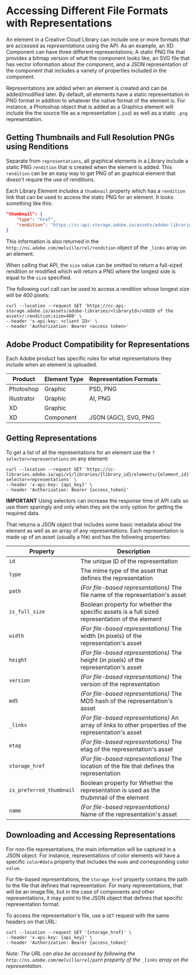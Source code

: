 # Accessing Different File Formats with Representations

An element in a Creative Cloud Library can include one or more formats that are accessed as _representations_ using the API. As an example, an XD Component can have three different representations; A static PNG file that provides a bitmap version of what the component looks like, an SVG file that has vector information about the component, and a JSON representation of the component that includes a variety of properties included in the component.

Representations are added when an element is created and can be added/modified later. By default, all elements have a static representation in PNG format in addition to whatever the native format of the element is. For instance, a Photoshop object that is added as a Graphics element will include the the source file as a representation (`.psd`) as well as a static `.png` representation.

## Getting Thumbnails and Full Resolution PNGs using Renditions

Separate from `representations`, all graphical elements in a Library include a static PNG `rendition` that is created when the element is added. This `rendition` can be an easy way to get PNG of an graphical element that doesn't require the use of renditions. 

Each Library Element includes a `thumbnail` property which has a `rendition` link that can be used to access the static PNG for an element. It looks something like this:

```json
"thumbnail": {
    "type": "href",
    "rendition": "https://cc-api-storage.adobe.io/assets/adobe-libraries/<libraryId>/<UUID of the asset>/:rendition;size=200"
}
```

This information is also returned in the `http://ns.adobe.com/melville/rel/rendition` object of the `_links` array on an element. 

When calling that API, the `size` value can be omitted to return a full-sized rendition or modified which will return a PNG where the longest side is equal to the `size` specified. 

The following curl call can be used to access a rendition whose longest size will be 400 pixels:

```shell
curl --location --request GET 'https://cc-api-storage.adobe.io/assets/adobe-libraries/<libraryId>/<UUID of the asset>/:rendition;size=400' \
--header 'x-api-key: <client ID>' \
--header 'Authorization: Bearer <access token>'
```

## Adobe Product Compatibility for Representations

Each Adobe product has specific rules for what representations they include when an element is uploaded.

| Product     | Element Type | Representation Formats |
| ----------- | ------------ | ---------------------- |
| Photoshop   | Graphic      | PSD, PNG               |
| Illustrator | Graphic      | AI, PNG                |
| XD          | Graphic      |                        |
| XD          | Component    | JSON (AGC), SVG, PNG   |


## Getting Representations

To get a list of all the representations for an element use the `?selector=representations` on any element:

```shell
curl --location --request GET 'https://cc-libraries.adobe.io/api/v1/libraries/{library_id}/elements/{element_id}?selector=representations' \
--header 'x-api-key: {api_key}' \
--header 'Authorization: Bearer {access_token}'
```

<InlineAlert variant="info" slots="text"/>

**IMPORTANT** Using selectors can increase the response time of API calls so use them sparingly and only when they are the only option for getting the required data.

That returns a JSON object that includes some basic metadata about the element as well as an array of any representations. Each representation is made up of an asset (usually a file) and has the following properties:

| Property                 | Description                                                                                            |
| ------------------------ | ------------------------------------------------------------------------------------------------------ |
| `id`                     | The unique ID of the representation                                                                    |
| `type`                   | The mime type of the asset that defines the representation                                             |
| `path`                   | _(For file-based representations)_ The file name of the representation's asset                         |
| `is_full_size`           | Boolean property for whether the specific assets is a full sized representation of the element         |
| `width`                  | _(For file-based representations)_ The width (in pixels) of the representation's asset                 |
| `height`                 | _(For file-based representations)_ The height (in pixels) of the representation's asset                |
| `version`                | _(For file-based representations)_ The version of the representation                                                    |
| `md5`                    | _(For file-based representations)_ The MD5 hash of the representation's asset                          |
| `_links`                 | _(For file-based representations)_ An array of links to other properties of the representation's asset |
| `etag`                   | _(For file-based representations)_ The etag of the representation's asset                              |
| `storage_href`           | _(For file-based representations)_ The location of the file that defines the representation            |
| `is_preferred_thumbnail` | Boolean property for Whether the representation is used as the thubmnail of the element                |
| `name`                   | _(For file-based representations)_ Name of the representation's asset                                  |

## Downloading and Accessing Representations

For non-file representations, the main information will be captured in a JSON object. For instance, representations of color elements will have a specific `color#data` property that includes the `mode` and corresponding color `value`.

For file-based representations, the `storage_href` property contains the path to the file that defines that representation. For many representations, that will be an image file, but in the case of components and other representations, it may point to the JSON object that defines that specific representation format.

To access the representation's file, use a `GET` request with the same headers on that URL:

```shell
curl --location --request GET '{storage_href}' \
--header 'x-api-key: {api_key}' \
--header 'Authorization: Bearer {access_token}'
```

_Note: The URL can also be accessed by following the `http://ns.adobe.com/melville/rel/path` property of the `_links` array on the representation._


